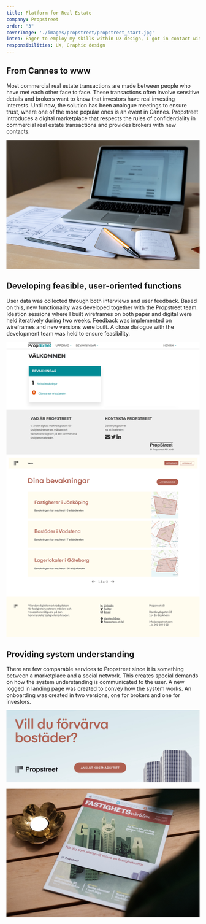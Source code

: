 ```yaml
---
title: Platform for Real Estate
company: Propstreet
order: "3"
coverImage: './images/propstreet/propstreet_start.jpg'
intro: Eager to employ my skills within UX design, I got in contact with Propstreet, a startup in Stockholm. They had launched a marketplace for commercial real estate half a year earlier and wanted to take both functionality and UX to the next level. I became responsible for translating these ambitions to a fully functional website thoroughly based on user feedback.
responsibilities: UX, Graphic design
---
```

## From Cannes to www
Most commercial real estate transactions are made between people who have met each other face to face. These transactions often involve sensitive details and brokers want to know that investors have real investing interests. Until now, the solution has been analogue meetings to ensure trust, where one of the more popular ones is an event in Cannes. Propstreet introduces a digital marketplace that respects the rules of confidentiality in commercial real estate transactions and provides brokers with new contacts.

![Wireframing](./images/propstreet/wireframing.jpg)

## Developing feasible, user-oriented functions
User data was collected through both interviews and user feedback. Based on this, new functionality was developed together with the Propstreet team. Ideation sessions where I built wireframes on both paper and digital were held iteratively during two weeks. Feedback was implemented on wireframes and new versions were built. A close dialogue with the development team was held to ensure feasibility.

![Old start screen](./images/propstreet/old_start.png)
![New start screen](./images/propstreet/new_start.png)

## Providing system understanding

There are few comparable services to Propstreet since it is something between a marketplace and a social network. This creates special demands on how the system understanding is communicated to the user. A new logged in landing page was created to convey how the system works. An onboarding was created in two versions, one for brokers and one for investors.

![Ad](./images/propstreet/ad.gif)

![Magazine](./images/propstreet/magazine.jpg)